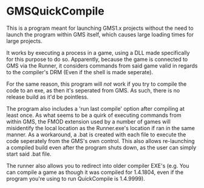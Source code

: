 # GMSQuickCompile
This is a program meant for launching GMS1.x projects without the need to launch the program within GMS itself, which causes large loading times for large projects.

It works by executing a process in a game, using a DLL made specifically for this purpose to do so. Apparently, because the game is connected to GMS via the Runner, it considers commands from said game valid in regards to the compiler's DRM (Even if the shell is made seperate).

For the same reason, this program will *not* work if you try to compile the code to an exe, as then it's seperated from GMS. As such, there is no release build as it'd be pointless.

The program also includes a 'run last compile' option after compiling at least once. As what seems to be a quirk of executing commands from within GMS, the FMOD extension used by a number of games will misidentify the local location as the Runner.exe's location if ran in the same manner. As a workaround, a .bat is created with each file to execute the code seperately from the GMS's own control. This also allows re-launching a compiled build even after the program shuts down, as the user can simply start said .bat file.

The runner also allows you to redirect into older compiler EXE's (e.g. You can compile a game as though it was compiled for 1.4.1804, even if the program you're using to run QuickCompile is 1.4.9999).
